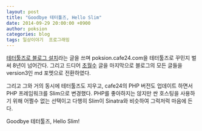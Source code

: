 ```yaml
---
layout: post
title: "Goodbye 테터툴즈, Hello Slim"
date: 2014-09-29 20:00:00 +0900
author: poksion
categories: blog
tags: 일상이야기  프로그래밍
---
```


[테터툴즈로 블로그 설치](/blog/2006/06/26/테터툴즈-설치.html)라는 글을 쓰며 poksion.cafe24.com을 테터툴즈로 꾸민지 벌써 8년이 넘어간다. 그리고 드디어 [초월수](/blog/2008/12/27/초월수.html) 글을 마지막으로 블로그의 모든 글들을 version3인 md 포멧으로 전환하였다.

그리고 그와 거의 동시에 테터툴즈도 지우고, cafe24의 PHP 버전도 업데이트 하면서 PHP 프레임워크를 Slim으로 변경했다. PHP를 좋아하지는 않지만 싼 호스팅을 사용하기 위해 어쩔수 없는 선택이고 다행히 Slim이 Sinatra와 비슷하여 그럭저럭 마음에 든다.

Goodbye 테터툴즈, Hello Slim!


